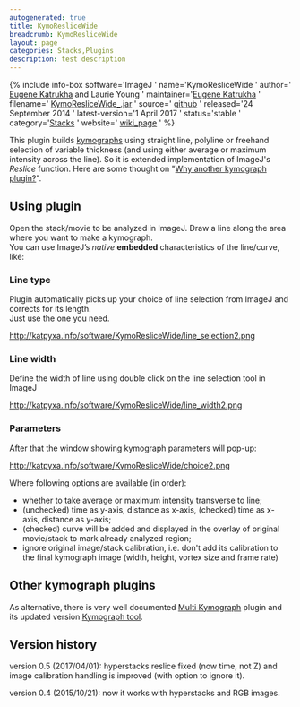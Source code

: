 ```yaml
---
autogenerated: true
title: KymoResliceWide
breadcrumb: KymoResliceWide
layout: page
categories: Stacks,Plugins
description: test description
---
```


{% include info-box software='ImageJ ' name='KymoResliceWide ' author=' [Eugene Katrukha](http://katpyxa.info) and Laurie Young ' maintainer='[Eugene Katrukha](mailto:katpyxa_at_gmail.com) ' filename=' [KymoResliceWide\_.jar](https://github.com/ekatrukha/KymoResliceWide/blob/master/KymoResliceWide_.jar?raw=true) ' source=' [github](https://github.com/ekatrukha/KymoResliceWide) ' released='24 September 2014 ' latest-version='1 April 2017 ' status='stable ' category='[Stacks](Category_Stacks ) ' website=' [wiki\_page](https://github.com/ekatrukha/KymoResliceWide/wiki) ' %}

This plugin builds [kymographs](Generate_and_exploit_Kymographs ) using straight line, polyline or freehand selection of variable thickness (and using either average or maximum intensity across the line). So it is extended implementation of ImageJ's *Reslice* function. Here are some thought on "[Why another kymograph plugin?](http://katpyxa.info/feedbacks/?p=26)".

## Using plugin

Open the stack/movie to be analyzed in ImageJ. Draw a line along the area where you want to make a kymograph.  
You can use ImageJ’s *native* **embedded** characteristics of the line/curve, like:

### Line type

Plugin automatically picks up your choice of line selection from ImageJ and corrects for its length.  
Just use the one you need.

http://katpyxa.info/software/KymoResliceWide/line_selection2.png

### Line width

Define the width of line using double click on the line selection tool in ImageJ

http://katpyxa.info/software/KymoResliceWide/line_width2.png

### Parameters

After that the window showing kymograph parameters will pop-up:

http://katpyxa.info/software/KymoResliceWide/choice2.png

Where following options are available (in order):

  - whether to take average or maximum intensity transverse to line;
  - (unchecked) time as y-axis, distance as x-axis, (checked) time as x-axis, distance as y-axis;
  - (checked) curve will be added and displayed in the overlay of original movie/stack to mark already analyzed region;
  - ignore original image/stack calibration, i.e. don't add its calibration to the final kymograph image (width, height, vortex size and frame rate)

## Other kymograph plugins

As alternative, there is very well documented [Multi Kymograph](Multi_Kymograph ) plugin and its updated version [Kymograph tool](http://biop.epfl.ch/TOOL_KYMOGRAPH.html).

## Version history

version 0.5 (2017/04/01): hyperstacks reslice fixed (now time, not Z) and image calibration handling is improved (with option to ignore it).

version 0.4 (2015/10/21): now it works with hyperstacks and RGB images.

 
